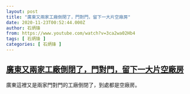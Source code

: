 ```yaml
---
layout: post
title: "廣東又兩家工廠倒閉了，門對門，留下一大片空廠房"
date: 2020-11-23T00:52:44.000Z
author: 石炳锋
from: https://www.youtube.com/watch?v=3ca2wa02Hb4
tags: [ 石炳锋 ]
categories: [ 石炳锋 ]
---
```

<!--1606092764000-->
[廣東又兩家工廠倒閉了，門對門，留下一大片空廠房](https://www.youtube.com/watch?v=3ca2wa02Hb4)
------

<div>
廣東這裡又是兩家門對門的工廠倒閉了，到處都是空廠房。
</div>
